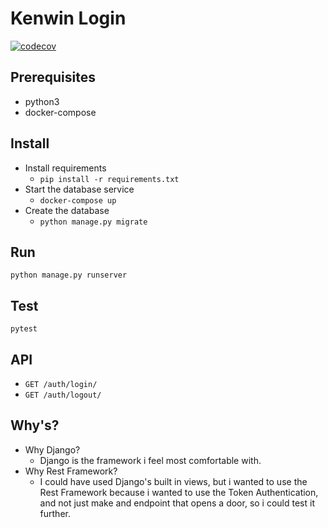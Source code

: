 # Kenwin Login

[![codecov](https://codecov.io/gh/jramosss/kenwin-login/branch/master/graph/badge.svg?token=IREQIZE7OW)](https://codecov.io/gh/jramosss/kenwin-login)

## Prerequisites
- python3
- docker-compose

## Install

- Install requirements
  - `pip install -r requirements.txt`
- Start the database service
  - `docker-compose up`
- Create the database
  - `python manage.py migrate`

## Run
`python manage.py runserver`

## Test
`pytest`

## API
- `GET /auth/login/`
- `GET /auth/logout/`


## Why's?
- Why Django?
  - Django is the framework i feel most comfortable with.
- Why Rest Framework?
  - I could have used Django's built in views, but i wanted to use the Rest Framework because i wanted to use the Token Authentication, and not just make and endpoint that opens a door, so i could test it further.